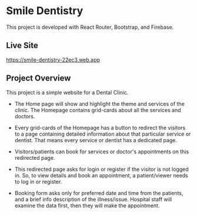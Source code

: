 # Smile Dentistry

This project is developed with React Router, Bootstrap, and Firebase.

## Live Site

https://smile-dentistry-22ec3.web.app

## Project Overview

This project is a simple website for a Dental Clinic.

* The Home page will show and highlight the theme and services of the clinic. The Homepage contains grid-cards about all the services and doctors.

* Every grid-cards of the Homepage has a button to redirect the visitors to a page containing detailed information about that particular service or dentist. That means every service or dentist has a dedicated page. 

* Visitors/patients can book for services or doctor's appointments on this redirected page.

* This redirected page asks for login or register if the visitor is not logged in. So, to view details and book an appointment, a patient/viewer needs to log in or register.  

* Booking form asks only for preferred date and time from the patients, and a brief info description of the illness/issue. Hospital staff will examine the data first, then they will make the appointment. 
 